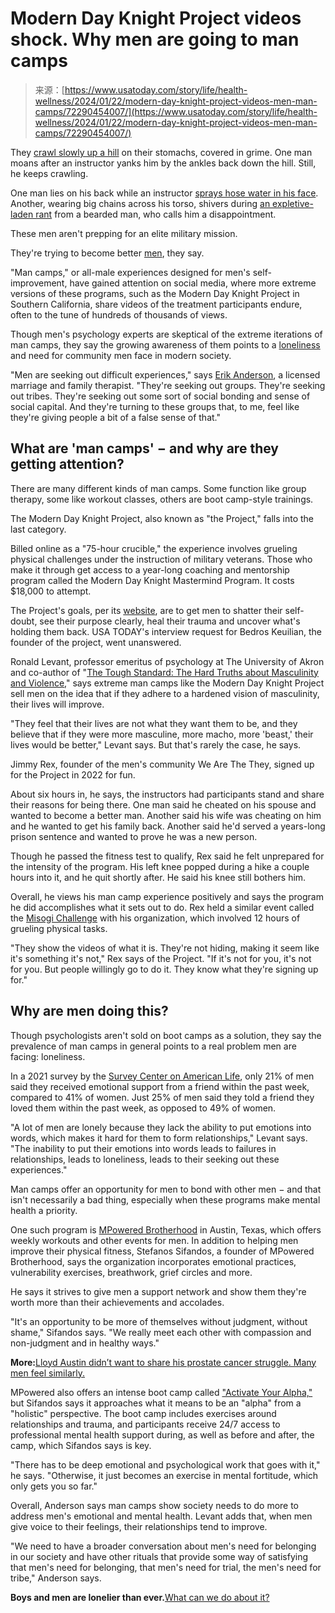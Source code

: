 <!--yml
category: 未分类
date: 2024-05-27 15:07:49
-->

# Modern Day Knight Project videos shock. Why men are going to man camps

> 来源：[https://www.usatoday.com/story/life/health-wellness/2024/01/22/modern-day-knight-project-videos-men-man-camps/72290454007/](https://www.usatoday.com/story/life/health-wellness/2024/01/22/modern-day-knight-project-videos-men-man-camps/72290454007/)

They [crawl slowly up a hill](https://www.instagram.com/reel/CyRC-L1Rsmx/) on their stomachs, covered in grime. One man moans after an instructor yanks him by the ankles back down the hill. Still, he keeps crawling.

One man lies on his back while an instructor [sprays hose water in his face](https://www.instagram.com/reel/CyLmuLvrfjA/). Another, wearing big chains across his torso, shivers during [an expletive-laden rant](https://www.instagram.com/reel/CuPQG0trvLo/) from a bearded man, who calls him a disappointment.

These men aren't prepping for an elite military mission.

They're trying to become better [men](/story/life/health-wellness/2024/01/10/lloyd-austin-prostate-cancer-revealed-men-health-secret/72171388007/), they say.

"Man camps," or all-male experiences designed for men's self-improvement, have gained attention on social media, where more extreme versions of these programs, such as the Modern Day Knight Project in Southern California, share videos of the treatment participants endure, often to the tune of hundreds of thousands of views.

Though men's psychology experts are skeptical of the extreme iterations of man camps, they say the growing awareness of them points to a [loneliness](/story/life/health-wellness/2023/02/03/male-friendship-lonely-close-friends-men/11162423002/) and need for community men face in modern society.

"Men are seeking out difficult experiences," says [Erik Anderson](https://www.erikandersontherapy.com/), a licensed marriage and family therapist. "They're seeking out groups. They're seeking out tribes. They're seeking out some sort of social bonding and sense of social capital. And they're turning to these groups that, to me, feel like they're giving people a bit of a false sense of that."

## What are 'man camps' − and why are they getting attention?

There are many different kinds of man camps. Some function like group therapy, some like workout classes, others are boot camp-style trainings.

The Modern Day Knight Project, also known as "the Project," falls into the last category.

Billed online as a "75-hour crucible," the experience involves grueling physical challenges under the instruction of military veterans. Those who make it through get access to a year-long coaching and mentorship program called the Modern Day Knight Mastermind Program. It costs $18,000 to attempt.

The Project's goals, per its [website](https://www.themdkproject.com/flip-the-switch), are to get men to shatter their self-doubt, ​see their purpose clearly, heal their trauma and uncover what's holding them back. USA TODAY's interview request for Bedros Keuilian, the founder of the project, went unanswered.

Ronald Levant, professor emeritus of psychology at The University of Akron and co-author of "[The Tough Standard: The Hard Truths about Masculinity and Violence](https://thetoughstandard.com/)," says extreme man camps like the Modern Day Knight Project sell men on the idea that if they adhere to a hardened vision of masculinity, their lives will improve.

"They feel that their lives are not what they want them to be, and they believe that if they were more masculine, more macho, more 'beast,' their lives would be better," Levant says. But that's rarely the case, he says.

Jimmy Rex, founder of the men's community We Are The They, signed up for the Project in 2022 for fun.

About six hours in, he says, the instructors had participants stand and share their reasons for being there. One man said he cheated on his spouse and wanted to become a better man. Another said his wife was cheating on him and he wanted to get his family back. Another said he'd served a years-long prison sentence and wanted to prove he was a new person.

Though he passed the fitness test to qualify, Rex said he felt unprepared for the intensity of the program. His left knee popped during a hike a couple hours into it, and he quit shortly after. He said his knee still bothers him.

Overall, he views his man camp experience positively and says the program he did accomplishes what it sets out to do. Rex held a similar event called the [Misogi Challenge](https://www.tiktok.com/@mrjimmyrex/video/7211934384901967146) with his organization, which involved 12 hours of grueling physical tasks.

"They show the videos of what it is. They're not hiding, making it seem like it's something it's not," Rex says of the Project. "If it's not for you, it's not for you. But people willingly go to do it. They know what they're signing up for."

## Why are men doing this?

Though psychologists aren't sold on boot camps as a solution, they say the prevalence of man camps in general points to a real problem men are facing: loneliness.

In a 2021 survey by the [Survey Center on American Life](https://www.americansurveycenter.org/research/the-state-of-american-friendship-change-challenges-and-loss/), only 21% of men said they received emotional support from a friend within the past week, compared to 41% of women. Just 25% of men said they told a friend they loved them within the past week, as opposed to 49% of women.

"A lot of men are lonely because they lack the ability to put emotions into words, which makes it hard for them to form relationships," Levant says. "The inability to put their emotions into words leads to failures in relationships, leads to loneliness, leads to their seeking out these experiences."

Man camps offer an opportunity for men to bond with other men − and that isn't necessarily a bad thing, especially when these programs make mental health a priority.

One such program is [MPowered Brotherhood](https://www.mpoweredbrotherhood.com/man) in Austin, Texas, which offers weekly workouts and other events for men. In addition to helping men improve their physical fitness, Stefanos Sifandos, a founder of MPowered Brotherhood, says the organization incorporates emotional practices, vulnerability exercises, breathwork, grief circles and more.

He says it strives to give men a support network and show them they're worth more than their achievements and accolades.

"It's an opportunity to be more of themselves without judgment, without shame," Sifandos says. "We really meet each other with compassion and non-judgment and in healthy ways."

**More:**[Lloyd Austin didn’t want to share his prostate cancer struggle. Many men feel similarly.](/story/life/health-wellness/2024/01/10/lloyd-austin-prostate-cancer-revealed-men-health-secret/72171388007/)

MPowered also offers an intense boot camp called ["Activate Your Alpha,"](https://www.mpoweredbrotherhood.com/activate-your-alpha) but Sifandos says it approaches what it means to be an "alpha" from a "holistic" perspective. The boot camp includes exercises around relationships and trauma, and participants receive 24/7 access to professional mental health support during, as well as before and after, the camp, which Sifandos says is key.

"There has to be deep emotional and psychological work that goes with it," he says. "Otherwise, it just becomes an exercise in mental fortitude, which only gets you so far."

Overall, Anderson says man camps show society needs to do more to address men's emotional and mental health. Levant adds that, when men give voice to their feelings, their relationships tend to improve.

"We need to have a broader conversation about men's need for belonging in our society and have other rituals that provide some way of satisfying that men's need for belonging, that men's need for trial, the men's need for tribe," Anderson says.

**Boys and men are lonelier than ever.**[What can we do about it?](/story/life/health-wellness/2023/02/03/male-friendship-lonely-close-friends-men/11162423002/)